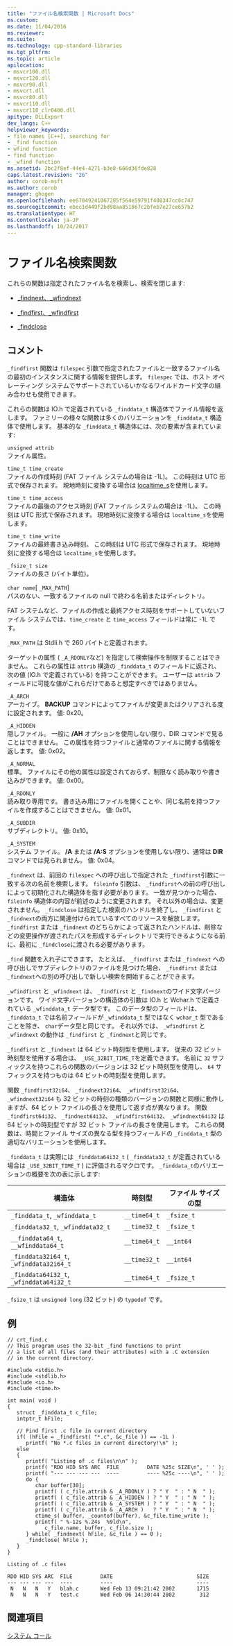 ```yaml
---
title: "ファイル名検索関数 | Microsoft Docs"
ms.custom: 
ms.date: 11/04/2016
ms.reviewer: 
ms.suite: 
ms.technology: cpp-standard-libraries
ms.tgt_pltfrm: 
ms.topic: article
apilocation:
- msvcr100.dll
- msvcr120.dll
- msvcr90.dll
- msvcrt.dll
- msvcr80.dll
- msvcr110.dll
- msvcr110_clr0400.dll
apitype: DLLExport
dev_langs: C++
helpviewer_keywords:
- file names [C++], searching for
- _find function
- wfind function
- find function
- _wfind function
ms.assetid: 2bc2f8ef-44e4-4271-b3e8-666d36fde828
caps.latest.revision: "26"
author: corob-msft
ms.author: corob
manager: ghogen
ms.openlocfilehash: ee67049241067285f564e59791f408347cc0c747
ms.sourcegitcommit: ebec1d449f2bd98aa851667c2bfeb7e27ce657b2
ms.translationtype: HT
ms.contentlocale: ja-JP
ms.lasthandoff: 10/24/2017
---
```

# <a name="filename-search-functions"></a>ファイル名検索関数
これらの関数は指定されたファイル名を検索し、検索を閉じます:  
  
-   [_findnext、_wfindnext](../c-runtime-library/reference/findnext-functions.md)  
  
-   [_findfirst、_wfindfirst](../c-runtime-library/reference/findfirst-functions.md)  
  
-   [_findclose](../c-runtime-library/reference/findclose.md)  
  
## <a name="remarks"></a>コメント  
 `_findfirst` 関数は `filespec` 引数で指定されたファイルと一致するファイル名の最初のインスタンスに関する情報を提供します。 `filespec` では、ホスト オペレーティング システムでサポートされているいかなるワイルドカード文字の組み合わせも使用できます。  
  
 これらの関数は IO.h で定義されている `_finddata_t` 構造体でファイル情報を返します。 ファミリーの様々な関数は多くのバリエーションを `_finddata_t` 構造体で使用します。 基本的な `_finddata_t` 構造体には、次の要素が含まれています:  
  
 `unsigned attrib`  
 ファイル属性。  
  
 `time_t time_create`  
 ファイルの作成時刻 (FAT ファイル システムの場合は -1L)。 この時刻は UTC 形式で保存されます。 現地時刻に変換する場合は [localtime_s](../c-runtime-library/reference/localtime-s-localtime32-s-localtime64-s.md)を使用します。  
  
 `time_t time_access`  
 ファイルの最後のアクセス時刻 (FAT ファイル システムの場合は -1L)。 この時刻は UTC 形式で保存されます。 現地時刻に変換する場合は `localtime_s`を使用します。  
  
 `time_t time_write`  
 ファイルの最終書き込み時刻。 この時刻は UTC 形式で保存されます。 現地時刻に変換する場合は `localtime_s`を使用します。  
  
 `_fsize_t size`  
 ファイルの長さ (バイト単位)。  
  
 `char name`[ `_MAX_PATH`]  
 パスのない、一致するファイルの null で終わる名前またはディレクトリ。  
  
 FAT システムなど、ファイルの作成と最終アクセス時刻をサポートしていないファイル システムでは、`time_create` と `time_access` フィールドは常に -1L です。  
  
 `_MAX_PATH` は Stdli.h で 260 バイトと定義されます。  
  
 ターゲットの属性 ( `_A_RDONLY`など) を指定して検索操作を制限することはできません。 これらの属性は `attrib` 構造の `_finddata_t` のフィールドに返され、次の値 (IO.h で定義されている) を持つことができます。 ユーザーは `attrib` フィールドに可能な値がこれらだけであると想定すべきではありません。  
  
 `_A_ARCH`  
 アーカイブ。 **BACKUP** コマンドによってファイルが変更またはクリアされる度に設定されます。 値: 0x20。  
  
 `_A_HIDDEN`  
 隠しファイル。 一般に **/AH** オプションを使用しない限り、DIR コマンドで見ることはできません。 この属性を持つファイルと通常のファイルに関する情報を返します。 値: 0x02。  
  
 `_A_NORMAL`  
 標準。 ファイルにその他の属性は設定されておらず、制限なく読み取りや書き込みができます。 値: 0x00。  
  
 `_A_RDONLY`  
 読み取り専用です。 書き込み用にファイルを開くことや、同じ名前を持つファイルを作成することはできません。 値: 0x01。  
  
 `_A_SUBDIR`  
 サブディレクトリ。 値: 0x10。  
  
 `_A_SYSTEM`  
 システム ファイル。 **/A** または **/A:S** オプションを使用しない限り、通常は **DIR** コマンドでは見られません。 値: 0x04。  
  
 `_findnext` は、前回の `filespec` への呼び出しで指定された `_findfirst`引数に一致する次の名前を検索します。 `fileinfo` 引数は、 `_findfirst`への前の呼び出しによって初期化された構造体を指す必要があります。 一致が見つかった場合、 `fileinfo` 構造体の内容が前述のように変更されます。 それ以外の場合は、変更されません。 `_findclose` は指定した検索のハンドルを終了し、 `_findfirst` と `_findnext`の両方に関連付けられているすべてのリソースを解放します。 `_findfirst` または `_findnext` のどちらかによって返されたハンドルは、削除などの変更操作が渡されたパスを形成するディレクトリで実行できるようになる前に、最初に `_findclose`に渡される必要があります。  
  
 `_find` 関数を入れ子にできます。 たとえば、 `_findfirst` または `_findnext` への呼び出しでサブディレクトリのファイルを見つけた場合、 `_findfirst` または `_findnext`への別の呼び出しで新しい検索を開始することができます。  
  
 `_wfindfirst` と `_wfindnext` は、 `_findfirst` と `_findnext`のワイド文字バージョンです。 ワイド文字バージョンの構造体の引数は IO.h と Wchar.h で定義されている `_wfinddata_t` データ型です。 このデータ型のフィールドは、 `_finddata_t` では名前フィールドが `_wfinddata_t` 型ではなく `wchar_t` 型であることを除き、 `char`データ型と同じです。 それ以外では、 `_wfindfirst` と `_wfindnext` の動作は `_findfirst` と `_findnext`と同じです。  
  
 `_findfirst` と `_findnext` は 64 ビット時刻型を使用します。 従来の 32 ビット時刻型を使用する場合は、 `_USE_32BIT_TIME_T`を定義できます。 名前に `32` サフィックスを持つこれらの関数のバージョンは 32 ビット時刻型を使用し、 `64` サフィックスを持つものは 64 ビットの時刻型を使用します。  
  
 関数 `_findfirst32i64`、 `_findnext32i64`、 `_wfindfirst32i64`、 `_wfindnext32i64` も 32 ビットの時刻の種類のバージョンの関数と同様に動作しますが、64 ビット ファイルの長さを使用して返す点が異なります。 関数 `_findfirst64i32`、 `_findnext64i32`、 `_wfindfirst64i32`、 `_wfindnext64i32` は 64 ビットの時刻型ですが 32 ビット ファイルの長さを使用します。 これらの関数は、時間とファイル サイズの異なる型を持つフィールドの `_finddata_t` 型の適切なバリエーションを使用します。  
  
 `_finddata_t` は実際には `_finddata64i32_t` ( `_finddata32_t` が定義されている場合は `_USE_32BIT_TIME_T` ) に評価されるマクロです。 `_finddata_t`のバリエーションの概要を次の表に示します:  
  
|構造体|時刻型|ファイル サイズの型|  
|---------------|---------------|--------------------|  
|`_finddata_t`, `_wfinddata_t`|`__time64_t`|`_fsize_t`|  
|`_finddata32_t`, `_wfinddata32_t`|`__time32_t`|`_fsize_t`|  
|`__finddata64_t`, `__wfinddata64_t`|`__time64_t`|`__int64`|  
|`_finddata32i64_t`, `_wfinddata32i64_t`|`__time32_t`|`__int64`|  
|`_finddata64i32_t`, `_wfinddata64i32_t`|`__time64_t`|`_fsize_t`|  
  
 `_fsize_t` は `unsigned long` (32 ビット) の `typedef` です。  
  
## <a name="example"></a>例  
  
```  
// crt_find.c  
// This program uses the 32-bit _find functions to print  
// a list of all files (and their attributes) with a .C extension  
// in the current directory.  
  
#include <stdio.h>  
#include <stdlib.h>  
#include <io.h>  
#include <time.h>  
  
int main( void )  
{  
   struct _finddata_t c_file;  
   intptr_t hFile;  
  
   // Find first .c file in current directory   
   if( (hFile = _findfirst( "*.c", &c_file )) == -1L )  
      printf( "No *.c files in current directory!\n" );  
   else  
   {  
      printf( "Listing of .c files\n\n" );  
      printf( "RDO HID SYS ARC  FILE         DATE %25c SIZE\n", ' ' );  
      printf( "--- --- --- ---  ----         ---- %25c ----\n", ' ' );  
      do {  
         char buffer[30];  
         printf( ( c_file.attrib & _A_RDONLY ) ? " Y  " : " N  " );  
         printf( ( c_file.attrib & _A_HIDDEN ) ? " Y  " : " N  " );  
         printf( ( c_file.attrib & _A_SYSTEM ) ? " Y  " : " N  " );  
         printf( ( c_file.attrib & _A_ARCH )   ? " Y  " : " N  " );  
         ctime_s( buffer, _countof(buffer), &c_file.time_write );  
         printf( " %-12s %.24s  %9ld\n",  
            c_file.name, buffer, c_file.size );  
      } while( _findnext( hFile, &c_file ) == 0 );  
      _findclose( hFile );  
   }  
}  
```  
  
```Output  
Listing of .c files  
  
RDO HID SYS ARC  FILE         DATE                           SIZE  
--- --- --- ---  ----         ----                           ----  
 N   N   N   Y   blah.c       Wed Feb 13 09:21:42 2002       1715  
 N   N   N   Y   test.c       Wed Feb 06 14:30:44 2002        312  
```  
  
## <a name="see-also"></a>関連項目  
 [システム コール](../c-runtime-library/system-calls.md)